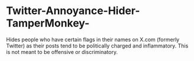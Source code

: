 # Twitter-Annoyance-Hider-TamperMonkey-
Hides people who have certain flags in their names on X.com (formerly Twitter) as their posts tend to be politically charged and inflammatory. This is not meant to be offensive or discriminatory.
